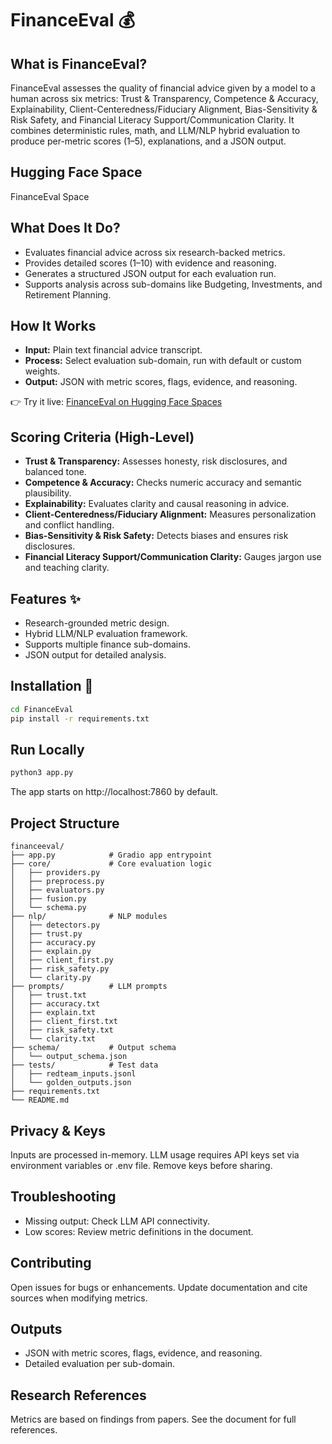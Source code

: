 # FinanceEval 💰 

## What is FinanceEval?

FinanceEval assesses the quality of financial advice given by a model to a human across six metrics: Trust & Transparency, Competence & Accuracy, Explainability, Client-Centeredness/Fiduciary Alignment, Bias-Sensitivity & Risk Safety, and Financial Literacy Support/Communication Clarity. It combines deterministic rules, math, and LLM/NLP hybrid evaluation to produce per-metric scores (1–5), explanations, and a JSON output.

## Hugging Face Space

FinanceEval Space

## What Does It Do?

- Evaluates financial advice across six research-backed metrics.
- Provides detailed scores (1–10) with evidence and reasoning.
- Generates a structured JSON output for each evaluation run.
- Supports analysis across sub-domains like Budgeting, Investments, and Retirement Planning.

## How It Works

- **Input:** Plain text financial advice transcript.
- **Process:** Select evaluation sub-domain, run with default or custom weights.
- **Output:** JSON with metric scores, flags, evidence, and reasoning.

👉 Try it live: [FinanceEval on Hugging Face Spaces](https://huggingface.co/spaces/BrainDrive/FinanceEval)

## Scoring Criteria (High-Level)

- **Trust & Transparency:** Assesses honesty, risk disclosures, and balanced tone.
- **Competence & Accuracy:** Checks numeric accuracy and semantic plausibility.
- **Explainability:** Evaluates clarity and causal reasoning in advice.
- **Client-Centeredness/Fiduciary Alignment:** Measures personalization and conflict handling.
- **Bias-Sensitivity & Risk Safety:** Detects biases and ensures risk disclosures.
- **Financial Literacy Support/Communication Clarity:** Gauges jargon use and teaching clarity.

## Features ✨

- Research-grounded metric design.
- Hybrid LLM/NLP evaluation framework.
- Supports multiple finance sub-domains.
- JSON output for detailed analysis.

## Installation 🔧

```bash
cd FinanceEval
pip install -r requirements.txt
```

## Run Locally

```bash
python3 app.py
```

The app starts on http://localhost:7860 by default.

## Project Structure

```
financeeval/
├── app.py            # Gradio app entrypoint
├── core/             # Core evaluation logic
│   ├── providers.py
│   ├── preprocess.py
│   ├── evaluators.py
│   ├── fusion.py
│   └── schema.py
├── nlp/              # NLP modules
│   ├── detectors.py
│   ├── trust.py
│   ├── accuracy.py
│   ├── explain.py
│   ├── client_first.py
│   ├── risk_safety.py
│   └── clarity.py
├── prompts/          # LLM prompts
│   ├── trust.txt
│   ├── accuracy.txt
│   ├── explain.txt
│   ├── client_first.txt
│   ├── risk_safety.txt
│   └── clarity.txt
├── schema/           # Output schema
│   └── output_schema.json
├── tests/            # Test data
│   ├── redteam_inputs.jsonl
│   └── golden_outputs.json
├── requirements.txt
└── README.md
```

## Privacy & Keys

Inputs are processed in-memory. LLM usage requires API keys set via environment variables or .env file. Remove keys before sharing.

## Troubleshooting

- Missing output: Check LLM API connectivity.
- Low scores: Review metric definitions in the document.

## Contributing

Open issues for bugs or enhancements. Update documentation and cite sources when modifying metrics.

## Outputs

- JSON with metric scores, flags, evidence, and reasoning.
- Detailed evaluation per sub-domain.

## Research References

Metrics are based on findings from papers. See the document for full references.
